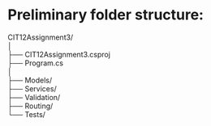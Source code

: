 # Preliminary folder structure:

CIT12Assignment3/  
│  
├── CIT12Assignment3.csproj  
├── Program.cs  
│  
├── Models/  
├── Services/  
├── Validation/  
├── Routing/  
└── Tests/  

